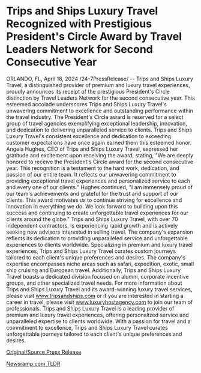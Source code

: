 # Trips and Ships Luxury Travel Recognized with Prestigious President's Circle Award by Travel Leaders Network for Second Consecutive Year

ORLANDO, FL, April 18, 2024 /24-7PressRelease/ -- Trips and Ships Luxury Travel, a distinguished provider of premium and luxury travel experiences, proudly announces its receipt of the prestigious President's Circle distinction by Travel Leaders Network for the second consecutive year. This esteemed accolade underscores Trips and Ships Luxury Travel's unwavering commitment to excellence and outstanding performance within the travel industry.  The President's Circle award is reserved for a select group of travel agencies exemplifying exceptional leadership, innovation, and dedication to delivering unparalleled service to clients. Trips and Ships Luxury Travel's consistent excellence and dedication to exceeding customer expectations have once again earned them this esteemed honor.  Angela Hughes, CEO of Trips and Ships Luxury Travel, expressed her gratitude and excitement upon receiving the award, stating, "We are deeply honored to receive the President's Circle award for the second consecutive year. This recognition is a testament to the hard work, dedication, and passion of our entire team. It reflects our unwavering commitment to providing exceptional travel experiences and personalized service to each and every one of our clients."  Hughes continued, "I am immensely proud of our team's achievements and grateful for the trust and support of our clients. This award motivates us to continue striving for excellence and innovation in everything we do. We look forward to building upon this success and continuing to create unforgettable travel experiences for our clients around the globe."  Trips and Ships Luxury Travel, with over 70 independent contractors, is experiencing rapid growth and is actively seeking new advisors interested in selling travel. The company's expansion reflects its dedication to providing unparalleled service and unforgettable experiences to clients worldwide.  Specializing in premium and luxury travel experiences, Trips and Ships Luxury Travel curates custom journeys tailored to each client's unique preferences and desires. The company's expertise encompasses niche areas such as safari, expedition, exotic, small ship cruising and European travel. Additionally, Trips and Ships Luxury Travel boasts a dedicated division focused on alumni, corporate incentive groups, and other specialized travel needs.  For more information about Trips and Ships Luxury Travel and its award-winning luxury travel services, please visit www.tripsandships.com or if you are interested in starting a career in travel, please visit www.luxuryhostagency.com to join our team of professionals.  Trips and Ships Luxury Travel is a leading provider of premium and luxury travel experiences, offering personalized service and unparalleled expertise to clients worldwide. With a passion for travel and a commitment to excellence, Trips and Ships Luxury Travel curates unforgettable journeys tailored to each client's unique preferences and desires. 

[Original/Source Press Release](https://www.24-7pressrelease.com/press-release/510122/trips-and-ships-luxury-travel-recognized-with-prestigious-presidents-circle-award-by-travel-leaders-network-for-second-consecutive-year) 

[Newsramp.com TLDR](https://newsramp.com/None) 